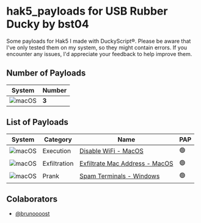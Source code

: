 # hak5_payloads for USB Rubber Ducky by bst04

Some payloads for Hak5 I made with DuckyScript®. Please be aware that I've only tested them on my system, so they might contain errors. If you encounter any issues, I'd appreciate your feedback to help improve them.

## Number of Payloads
|System|Number|
|--|--|
![macOS](https://img.shields.io/badge/mac%20os-000000?style=for-the-badge&logo=macos&logoColor=F0F0F0)|**3**|

## List of Payloads
|System|Category|Name|PAP|
|--|--|--|--|
![macOS](https://img.shields.io/badge/mac%20os-000000?style=for-the-badge&logo=macos&logoColor=F0F0F0)|Execution|[Disable WiFi - MacOS](https://github.com/brunoooost/hak5_payloads/tree/main/execution/Disable%20WiFi%20-%20MacOS)|🟢|
![macOS](https://img.shields.io/badge/mac%20os-000000?style=for-the-badge&logo=macos&logoColor=F0F0F0)|Exfiltration|[Exfiltrate Mac Address - MacOS](https://github.com/brunoooost/hak5_payloads/tree/main/execution/Exfiltrate-Mac-Address-MacOS)|🟢|
![macOS](https://img.shields.io/badge/mac%20os-000000?style=for-the-badge&logo=macos&logoColor=F0F0F0)|Prank|[Spam Terminals - Windows](https://github.com/brunoooost/hak5_payloads/tree/main/prank/Windows-SpamTerminals)|🟢|

## Colaborators
- [@brunoooost](https://github.com/brunoooost/)
